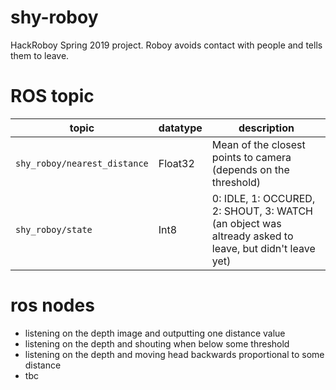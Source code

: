 # shy-roboy
HackRoboy Spring 2019 project. Roboy avoids contact with people and tells them to leave.

# ROS topic

topic | datatype | description
--- | --- | ---
`shy_roboy/nearest_distance` | Float32 | Mean of the closest points to camera (depends on the threshold)
`shy_roboy/state` | Int8 | 0: IDLE, 1: OCCURED, 2: SHOUT, 3: WATCH (an object was altready asked to leave, but didn't leave yet) 


# ros nodes

- listening on the depth image and outputting one distance value
- listening on the depth and shouting when below some threshold
- listening on the depth and moving head backwards proportional to some distance 
- tbc

